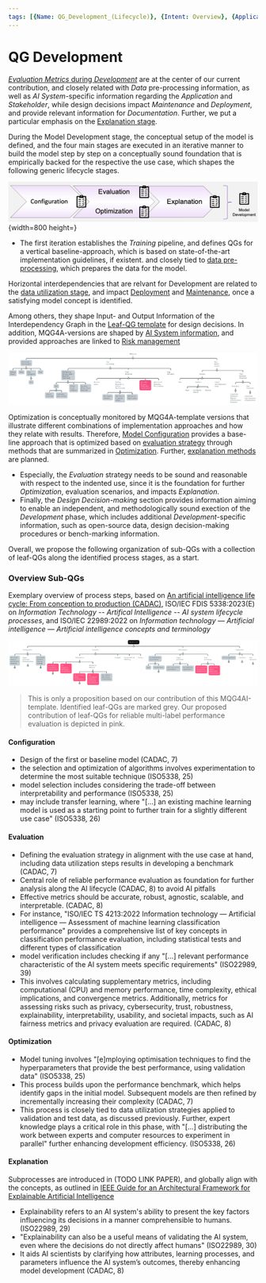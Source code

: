 ```yaml
---
tags: [{Name: QG_Development_(Lifecycle)}, {Intent: Overview}, {Applicability: GenericAILifecycle}, {Usage Example: default_highrisk}]
---
```



# QG Development

[*Evaluation Metrics* during *Development*](../2_Development/2_Model_Evaluation/QG_ModelEvaluation_(Development).md) are at the center of our current contribution, and closely related with *Data* pre-processing information, as well as *AI System*-specific information regarding the *Application* and *Stakeholder*, while design decisions impact *Maintenance* and *Deployment*, and provide relevant information for *Documentation*. Further, we put a particular emphasis on the [Explanation stage](../2_Development/4_Model_Explanation/QG_ModelExplanation_(Development).md).

During the Model Development stage, the conceptual setup of the model is defined, and the four main stages are executed in an iterative manner to build the model step by step on a conceptually sound foundation that is empirically backed for the respective the use case, which shapes the following generic lifecycle stages.

![](../../../../imgs/Lifecycle/Development-Lifecycle.png){width=800 height=}

- The first iteration establishes the *Training* pipeline, and defines QGs for a vertical baseline-approach, which is based on state-of-the-art implementation guidelines, if existent. and closely tied to [data pre-processing](../1_Data/2_Utilization/QG_Utilization_(Data).md), which prepares the data for the model.

Horizontal interdependencies that are relvant for Development are related to the [data utilization stage](../1_Data/2_Utilization/QG_Utilization_(Data).md), and impact [Deployment](../3_Deployment/QG_Deployment_(Lifecycle).md) and [Maintenance](../4_Maintenance/QG_Maintenance_(Lifecycle).md), once a satisfying model concept is identified. 

Among others, they shape Input- and Output Information of the Interdependency Graph in the [Leaf-QG template](../../../templates/Template_LeafQG.md) for design decisions. In addition, MQG4A-versions are shaped by [AI System information](../../1_System/AI_System.md), and provided approaches are linked to [Risk management](../../3_RiskManagement/AI_RiskManagement.md)

![](../../../../imgs/Lifecycle/QGUtilization.png)

Optimization is conceptually monitored by MQG4A-template versions that illustrate different combinations of implementation approaches and how they relate with results.
Therefore, [Model Configuration](./1_Model_Configuration/QG_ModelConfiguration_(Development).md) provides a base-line approach that is optimized based on [evaluation strategy](../2_Development/2_Model_Evaluation/QG_ModelEvaluation_(Development).md) through methods that are summarized in [Optimization](./3_Model_Optimization/QG_ModelOptimization_(Development).md). Further, [explanation methods](./4_Model_Explanation/QG_ModelExplanation_(Development).md) are planned.

- Especially, the *Evaluation* strategy needs to be sound and reasonable with respect to the indented use, since it is the foundation for further *Optimization*, evaluation scenarios, and impacts *Explanation*.
- Finally, the *Design Decision-making* section provides information aiming to enable an independent, and methodologically sound exection of the *Development* phase, which includes additional *Development*-specific information, such as open-source data, design decision-making procedures or bench-marking information.

Overall, we propose the following organization of sub-QGs with a collection of leaf-QGs along the identified process stages, as a start.


### Overview Sub-QGs
Exemplary overview of process steps, based on [An artificial intelligence life cycle: From conception to production (CADAC)](https://www.sciencedirect.com/science/article/pii/S2666389922000745), ISO/IEC FDIS 5338:2023(E) on *Information Technology -- Artifical Intelligence -- AI system lifecycle processes*, and ISO/IEC 22989:2022 on *Information technology — Artificial intelligence — Artificial intelligence concepts and terminology*

![](../../../../imgs/Lifecycle/Development.png)

> This is only a proposition based on our contribution of this MQG4AI-template. Identified leaf-QGs are marked grey. Our proposed contribution of leaf-QGs for reliable multi-label performance evaluation is depicted in pink.

#### Configuration
- Design of the first or baseline model (CADAC, 7) 
- the selection and optimization of algorithms involves experimentation to determine the most suitable technique (ISO5338, 25)
- model selection includes considering the trade-off between interpretability and performance (ISO5338, 25)
- may include transfer learning, where "[...] an existing machine learning model is used as a starting point to further train for a slightly different use case" (ISO5338, 26)

#### Evaluation
- Defining the evaluation strategy in alignment with the use case at hand, including data utilization steps results in developing a benchmark (CADAC, 7) 
- Central role of reliable performance evaluation as foundation for further analysis along the AI lifecycle (CADAC, 8) to avoid AI pitfalls
- Effective metrics should be accurate, robust, agnostic, scalable, and interpretable. (CADAC, 8) 
- For instance, "ISO/IEC TS 4213:2022 Information technology — Artificial intelligence — Assessment of machine learning classification performance" provides a comprehensive list of key concepts in classification performance evaluation, including statistical tests and different types of classification
- model verification includes checking if any "[...] relevant performance characteristic of the AI system meets specific requirements" (ISO22989, 39)
- This involves calculating supplementary metrics, including computational (CPU) and memory performance, time complexity, ethical implications, and convergence metrics. Additionally, metrics for assessing risks such as privacy, cybersecurity, trust, robustness, explainability, interpretability, usability, and societal impacts, such as AI fairness metrics and privacy evaluation are required. (CADAC, 8)

#### Optimization
- Model tuning involves "[e]mploying optimisation techniques to find the hyperparameters that provide the best performance, using validation data" (ISO5338, 25)
- This process builds upon the performance benchmark, which helps identify gaps in the initial model. Subsequent models are then refined by incrementally increasing their complexity (CADAC, 7) 
- This process is closely tied to data utilization strategies applied to validation and test data, as discussed previously. Further, expert knowledge plays a critical role in this phase, with "[...] distributing the work between experts and computer resources to experiment in parallel" further enhancing development efficiency. (ISO5338, 26)

#### Explanation
Subprocesses are introduced in (TODO LINK PAPER), and globally align with the concepts, as outlined in [IEEE Guide for an Architectural Framework for Explainable Artificial Intelligence](https://standards.ieee.org/ieee/2894/11296/) 
- Explainability refers to an AI system's ability to present the key factors influencing its decisions in a manner comprehensible to humans. (ISO22989, 29)
- "Explainability can also be a useful means of validating the AI system, even where the decisions do not directly affect humans" (ISO22989, 30)
- It aids AI scientists by clarifying how attributes, learning processes, and parameters influence the AI system’s outcomes, thereby enhancing model development (CADAC, 8)